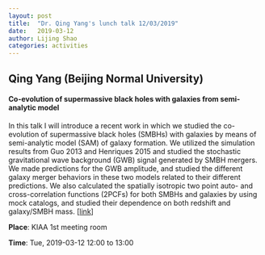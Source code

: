 ```yaml
---
layout: post
title:  "Dr. Qing Yang's lunch talk 12/03/2019"
date:   2019-03-12
author: Lijing Shao
categories: activities
---
```


## Qing Yang (Beijing Normal University)

#### Co-evolution of supermassive black holes with galaxies from semi-analytic model

In this talk I will introduce a recent work in which we studied the
co-evolution of supermassive black holes (SMBHs) with galaxies by means of
semi-analytic model (SAM) of galaxy formation. We utilized the simulation
results from Guo 2013 and Henriques 2015 and studied the stochastic
gravitational wave background (GWB)  signal generated by SMBH mergers. We made
predictions for the GWB amplitude, and studied the different galaxy merger
behaviors in these two models related to their different predictions. We also
calculated the spatially isotropic two point auto- and cross-correlation
functions (2PCFs) for both SMBHs and galaxies by using mock catalogs, and
studied their dependence on both redshift and galaxy/SMBH mass.
[[link](http://kiaa.pku.edu.cn/lunchtalks/2019marwed)]

**Place**: KIAA 1st meeting room

**Time**: Tue, 2019-03-12 12:00 to 13:00

